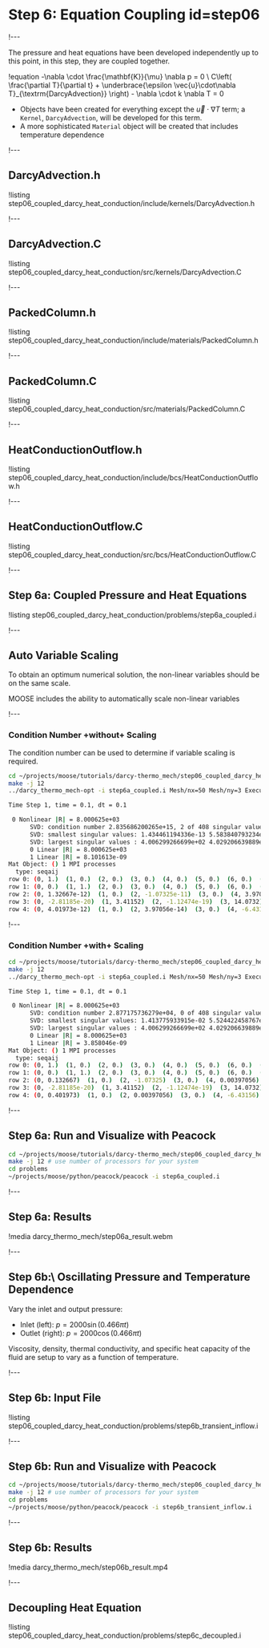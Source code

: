 # Step 6: Equation Coupling id=step06

!---

The pressure and heat equations have been developed independently up to this point, in this step,
they are coupled together.

!equation
-\nabla \cdot \frac{\mathbf{K}}{\mu} \nabla p  = 0
\\
C\left( \frac{\partial T}{\partial t} + \underbrace{\epsilon \vec{u}\cdot\nabla T}_{\textrm{DarcyAdvection}} \right) - \nabla \cdot k \nabla T = 0

- Objects have been created for everything except the $\vec{u}\cdot\nabla T$ term; a `Kernel`,
  `DarcyAdvection`, will be developed for this term.
- A more sophisticated `Material` object will be created that includes temperature dependence

!---

## DarcyAdvection.h

!listing step06_coupled_darcy_heat_conduction/include/kernels/DarcyAdvection.h

!---

## DarcyAdvection.C

!listing step06_coupled_darcy_heat_conduction/src/kernels/DarcyAdvection.C

!---

## PackedColumn.h

!listing step06_coupled_darcy_heat_conduction/include/materials/PackedColumn.h

!---

## PackedColumn.C

!listing step06_coupled_darcy_heat_conduction/src/materials/PackedColumn.C

!---

## HeatConductionOutflow.h

!listing step06_coupled_darcy_heat_conduction/include/bcs/HeatConductionOutflow.h

!---

## HeatConductionOutflow.C

!listing step06_coupled_darcy_heat_conduction/src/bcs/HeatConductionOutflow.C

!---

## Step 6a: Coupled Pressure and Heat Equations

!listing step06_coupled_darcy_heat_conduction/problems/step6a_coupled.i

!---

## Auto Variable Scaling

To obtain an optimum numerical solution, the non-linear variables should be on the same
scale.

MOOSE includes the ability to automatically scale non-linear variables

!---

### Condition Number +without+ Scaling

The condition number can be used to determine if variable scaling is required.

```bash
cd ~/projects/moose/tutorials/darcy-thermo_mech/step06_coupled_darcy_heat_conduction
make -j 12
../darcy_thermo_mech-opt -i step6a_coupled.i Mesh/nx=50 Mesh/ny=3 Executioner/num_steps=1 Executioner/automatic_scaling=0 -pc_type svd -pc_svd_monitor -ksp_view_pmat
```

```bash
Time Step 1, time = 0.1, dt = 0.1

 0 Nonlinear |R| = 8.000625e+03
      SVD: condition number 2.835686200265e+15, 2 of 408 singular values are (nearly) zero
      SVD: smallest singular values: 1.434461194336e-13 5.583840793234e-13 1.222432395761e-12 2.076808734751e-12 3.047037450013e-12
      SVD: largest singular values : 4.006299266699e+02 4.029206639889e+02 4.047115548038e+02 4.059957077255e+02 4.067681813595e+02
      0 Linear |R| = 8.000625e+03
      1 Linear |R| = 8.101613e-09
Mat Object: () 1 MPI processes
  type: seqaij
row 0: (0, 1.)  (1, 0.)  (2, 0.)  (3, 0.)  (4, 0.)  (5, 0.)  (6, 0.)  (7, 0.)
row 1: (0, 0.)  (1, 1.)  (2, 0.)  (3, 0.)  (4, 0.)  (5, 0.)  (6, 0.)  (7, 0.)
row 2: (0, 1.32667e-12)  (1, 0.)  (2, -1.07325e-11)  (3, 0.)  (4, 3.97056e-14)  (5, 0.)  (6, 4.01973e-12)  (7, 0.)  (8, 1.32667e-12)  (9, 0.)  (10, 4.01973e-12)  (11, 0.)
row 3: (0, -2.81185e-20)  (1, 3.41152)  (2, -1.12474e-19)  (3, 14.0732)  (4, 1.12474e-19)  (5, 13.7863)  (6, 2.81185e-20)  (7, 3.33981)  (8, -2.81185e-20)  (9, 3.41152)  (10, 2.81185e-20)  (11, 3.33981)
row 4: (0, 4.01973e-12)  (1, 0.)  (2, 3.97056e-14)  (3, 0.)  (4, -6.43156e-11)  (5, 0.)  (6, 1.59995e-11)  (7, 0.)  (8, 4.01973e-12)  (9, 0.)  (10, 1.59995e-11)  (11, 0.)  (204, 1.19117e-13)  (205, 0.)  (206, 1.20592e-11)  (207, 0.)  (208, 1.20592e-11)  (209, 0.)
```

!---

### Condition Number +with+ Scaling

```bash
cd ~/projects/moose/tutorials/darcy-thermo_mech/step06_coupled_darcy_heat_conduction
make -j 12
../darcy_thermo_mech-opt -i step6a_coupled.i Mesh/nx=50 Mesh/ny=3 Executioner/num_steps=1 -pc_type svd -pc_svd_monitor -ksp_view_pmat
```

```bash
Time Step 1, time = 0.1, dt = 0.1

 0 Nonlinear |R| = 8.000625e+03
      SVD: condition number 2.877175736279e+04, 0 of 408 singular values are (nearly) zero
      SVD: smallest singular values: 1.413775933915e-02 5.524422458767e-02 1.194077235260e-01 2.001521770346e-01 2.889664356969e-01
      SVD: largest singular values : 4.006299266699e+02 4.029206639889e+02 4.047115548038e+02 4.059957077255e+02 4.067681813595e+02
      0 Linear |R| = 8.000625e+03
      1 Linear |R| = 3.858046e-09
Mat Object: () 1 MPI processes
  type: seqaij
row 0: (0, 1.)  (1, 0.)  (2, 0.)  (3, 0.)  (4, 0.)  (5, 0.)  (6, 0.)  (7, 0.)
row 1: (0, 0.)  (1, 1.)  (2, 0.)  (3, 0.)  (4, 0.)  (5, 0.)  (6, 0.)  (7, 0.)
row 2: (0, 0.132667)  (1, 0.)  (2, -1.07325)  (3, 0.)  (4, 0.00397056)  (5, 0.)  (6, 0.401973)  (7, 0.)  (8, 0.132667)  (9, 0.)  (10, 0.401973)  (11, 0.)
row 3: (0, -2.81185e-20)  (1, 3.41152)  (2, -1.12474e-19)  (3, 14.0732)  (4, 1.12474e-19)  (5, 13.7863)  (6, 2.81185e-20)  (7, 3.33981)  (8, -2.81185e-20)  (9, 3.41152)  (10, 2.81185e-20)  (11, 3.33981)
row 4: (0, 0.401973)  (1, 0.)  (2, 0.00397056)  (3, 0.)  (4, -6.43156)  (5, 0.)  (6, 1.59995)  (7, 0.)  (8, 0.401973)  (9, 0.)  (10, 1.59995)  (11, 0.)  (204, 0.0119117)  (205, 0.)  (206, 1.20592)  (207, 0.)  (208, 1.20592)  (209, 0.)
```

!---

## Step 6a: Run and Visualize with Peacock

```bash
cd ~/projects/moose/tutorials/darcy-thermo_mech/step06_coupled_darcy_heat_conduction
make -j 12 # use number of processors for your system
cd problems
~/projects/moose/python/peacock/peacock -i step6a_coupled.i
```

!---

## Step 6a: Results

!media darcy_thermo_mech/step06a_result.webm

!---

## Step 6b:\\ Oscillating Pressure and Temperature Dependence

Vary the inlet and output pressure:

- Inlet (left): $p = 2000\sin(0.466\pi t)$
- Outlet (right): $p = 2000\cos(0.466\pi t)$

Viscosity, density, thermal conductivity, and specific heat capacity of the fluid are setup to vary
as a function of temperature.


!---

## Step 6b: Input File

!listing step06_coupled_darcy_heat_conduction/problems/step6b_transient_inflow.i

!---

## Step 6b: Run and Visualize with Peacock

```bash
cd ~/projects/moose/tutorials/darcy-thermo_mech/step06_coupled_darcy_heat_conduction
make -j 12 # use number of processors for your system
cd problems
~/projects/moose/python/peacock/peacock -i step6b_transient_inflow.i
```

!---

## Step 6b: Results

!media darcy_thermo_mech/step06b_result.mp4

!---

## Decoupling Heat Equation

!listing step06_coupled_darcy_heat_conduction/problems/step6c_decoupled.i

